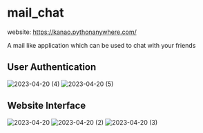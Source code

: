 # mail_chat
website: https://kanao.pythonanywhere.com/

A mail like application which can be used to chat with your friends

<h2>User Authentication</h2>

![2023-04-20 (4)](https://user-images.githubusercontent.com/74056138/233285066-132c725e-abf6-4459-91b6-97bc385db86b.png)
![2023-04-20 (5)](https://user-images.githubusercontent.com/74056138/233284708-e0acdb9a-ab48-45ba-b9c6-2f02dfceb088.png)

<h2>Website Interface</h2>

![2023-04-20](https://user-images.githubusercontent.com/74056138/233284737-453cd701-d53e-430e-a1a4-8e2def538539.png)
![2023-04-20 (2)](https://user-images.githubusercontent.com/74056138/233284805-28d90e92-fbad-43d1-9dc9-354b15fdc622.png)
![2023-04-20 (3)](https://user-images.githubusercontent.com/74056138/233284808-b88b898f-aa41-4114-9626-803fbcffa077.png)
